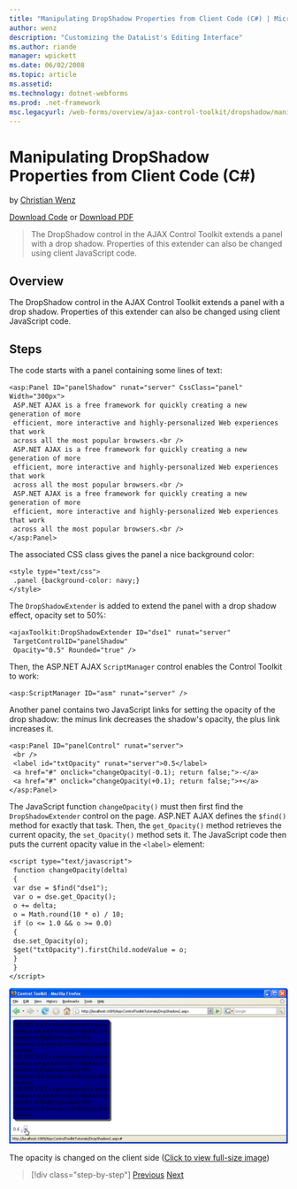 ```yaml
---
title: "Manipulating DropShadow Properties from Client Code (C#) | Microsoft Docs"
author: wenz
description: "Customizing the DataList's Editing Interface"
ms.author: riande
manager: wpickett
ms.date: 06/02/2008
ms.topic: article
ms.assetid: 
ms.technology: dotnet-webforms
ms.prod: .net-framework
msc.legacyurl: /web-forms/overview/ajax-control-toolkit/dropshadow/manipulating-dropshadow-properties-from-client-code-cs
---
```

Manipulating DropShadow Properties from Client Code (C#)
====================
by [Christian Wenz](https://github.com/wenz)

[Download Code](http://download.microsoft.com/download/5/1/6/51652a81-500b-4f6b-88d3-617103e7941e/DropShadow2.cs.zip) or [Download PDF](http://download.microsoft.com/download/b/6/a/b6ae89ee-df69-4c87-9bfb-ad1eb2b23373/dropshadow2CS.pdf)

> The DropShadow control in the AJAX Control Toolkit extends a panel with a drop shadow. Properties of this extender can also be changed using client JavaScript code.


## Overview

The DropShadow control in the AJAX Control Toolkit extends a panel with a drop shadow. Properties of this extender can also be changed using client JavaScript code.

## Steps

The code starts with a panel containing some lines of text:

    <asp:Panel ID="panelShadow" runat="server" CssClass="panel" Width="300px">
     ASP.NET AJAX is a free framework for quickly creating a new generation of more 
     efficient, more interactive and highly-personalized Web experiences that work 
     across all the most popular browsers.<br />
     ASP.NET AJAX is a free framework for quickly creating a new generation of more 
     efficient, more interactive and highly-personalized Web experiences that work 
     across all the most popular browsers.<br />
     ASP.NET AJAX is a free framework for quickly creating a new generation of more 
     efficient, more interactive and highly-personalized Web experiences that work 
     across all the most popular browsers.<br />
    </asp:Panel>

The associated CSS class gives the panel a nice background color:

    <style type="text/css">
     .panel {background-color: navy;}
    </style>

The `DropShadowExtender` is added to extend the panel with a drop shadow effect, opacity set to 50%:

    <ajaxToolkit:DropShadowExtender ID="dse1" runat="server"
     TargetControlID="panelShadow"
     Opacity="0.5" Rounded="true" />

Then, the ASP.NET AJAX `ScriptManager` control enables the Control Toolkit to work:

    <asp:ScriptManager ID="asm" runat="server" />

Another panel contains two JavaScript links for setting the opacity of the drop shadow: the minus link decreases the shadow's opacity, the plus link increases it.

    <asp:Panel ID="panelControl" runat="server">
     <br />
     <label id="txtOpacity" runat="server">0.5</label>
     <a href="#" onclick="changeOpacity(-0.1); return false;">-</a>
     <a href="#" onclick="changeOpacity(+0.1); return false;">+</a>
    </asp:Panel>

The JavaScript function `changeOpacity()` must then first find the `DropShadowExtender` control on the page. ASP.NET AJAX defines the `$find()` method for exactly that task. Then, the `get_Opacity()` method retrieves the current opacity, the `set_Opacity()` method sets it. The JavaScript code then puts the current opacity value in the `<label>` element:

    <script type="text/javascript">
     function changeOpacity(delta) 
     {
     var dse = $find("dse1");
     var o = dse.get_Opacity();
     o += delta;
     o = Math.round(10 * o) / 10;
     if (o <= 1.0 && o >= 0.0) 
     {
     dse.set_Opacity(o);
     $get("txtOpacity").firstChild.nodeValue = o;
     }
     }
    </script>


[![The opacity is changed on the client side](manipulating-dropshadow-properties-from-client-code-cs/_static/image2.png)](manipulating-dropshadow-properties-from-client-code-cs/_static/image1.png)

The opacity is changed on the client side ([Click to view full-size image](manipulating-dropshadow-properties-from-client-code-cs/_static/image3.png))

>[!div class="step-by-step"] [Previous](adjusting-the-z-index-of-a-dropshadow-cs.md) [Next](adjusting-the-z-index-of-a-dropshadow-vb.md)